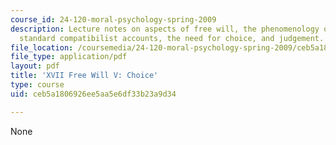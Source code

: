 ```yaml
---
course_id: 24-120-moral-psychology-spring-2009
description: Lecture notes on aspects of free will, the phenomenology of freedom,
  standard compatibilist accounts, the need for choice, and judgement.
file_location: /coursemedia/24-120-moral-psychology-spring-2009/ceb5a1806926ee5aa5e6df33b23a9d34_MIT24_120s09_lec17.pdf
file_type: application/pdf
layout: pdf
title: 'XVII Free Will V: Choice'
type: course
uid: ceb5a1806926ee5aa5e6df33b23a9d34

---
```

None